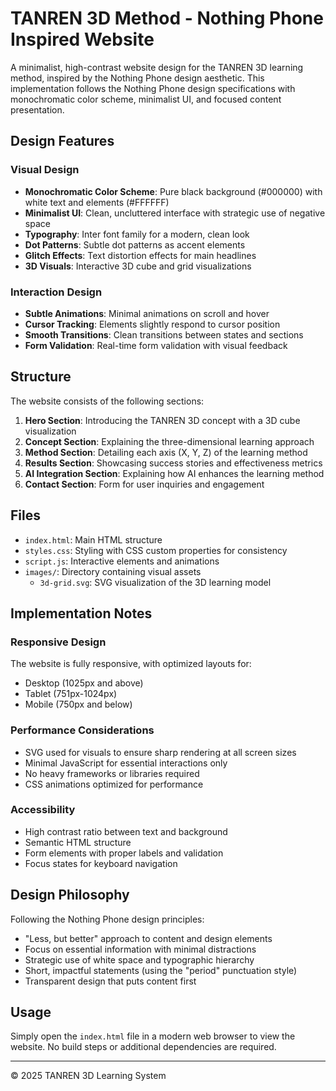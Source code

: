 # TANREN 3D Method - Nothing Phone Inspired Website

A minimalist, high-contrast website design for the TANREN 3D learning method, inspired by the Nothing Phone design aesthetic. This implementation follows the Nothing Phone design specifications with monochromatic color scheme, minimalist UI, and focused content presentation.

## Design Features

### Visual Design
- **Monochromatic Color Scheme**: Pure black background (#000000) with white text and elements (#FFFFFF)
- **Minimalist UI**: Clean, uncluttered interface with strategic use of negative space
- **Typography**: Inter font family for a modern, clean look
- **Dot Patterns**: Subtle dot patterns as accent elements
- **Glitch Effects**: Text distortion effects for main headlines
- **3D Visuals**: Interactive 3D cube and grid visualizations

### Interaction Design
- **Subtle Animations**: Minimal animations on scroll and hover
- **Cursor Tracking**: Elements slightly respond to cursor position
- **Smooth Transitions**: Clean transitions between states and sections
- **Form Validation**: Real-time form validation with visual feedback

## Structure

The website consists of the following sections:

1. **Hero Section**: Introducing the TANREN 3D concept with a 3D cube visualization
2. **Concept Section**: Explaining the three-dimensional learning approach
3. **Method Section**: Detailing each axis (X, Y, Z) of the learning method
4. **Results Section**: Showcasing success stories and effectiveness metrics
5. **AI Integration Section**: Explaining how AI enhances the learning method
6. **Contact Section**: Form for user inquiries and engagement

## Files

- `index.html`: Main HTML structure
- `styles.css`: Styling with CSS custom properties for consistency
- `script.js`: Interactive elements and animations
- `images/`: Directory containing visual assets
  - `3d-grid.svg`: SVG visualization of the 3D learning model

## Implementation Notes

### Responsive Design
The website is fully responsive, with optimized layouts for:
- Desktop (1025px and above)
- Tablet (751px-1024px)
- Mobile (750px and below)

### Performance Considerations
- SVG used for visuals to ensure sharp rendering at all screen sizes
- Minimal JavaScript for essential interactions only
- No heavy frameworks or libraries required
- CSS animations optimized for performance

### Accessibility
- High contrast ratio between text and background
- Semantic HTML structure
- Form elements with proper labels and validation
- Focus states for keyboard navigation

## Design Philosophy

Following the Nothing Phone design principles:
- "Less, but better" approach to content and design elements
- Focus on essential information with minimal distractions
- Strategic use of white space and typographic hierarchy
- Short, impactful statements (using the "period" punctuation style)
- Transparent design that puts content first

## Usage

Simply open the `index.html` file in a modern web browser to view the website. No build steps or additional dependencies are required.

---

© 2025 TANREN 3D Learning System 